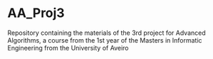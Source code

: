 # AA_Proj3
Repository containing the materials of the 3rd project for Advanced Algorithms, a course from the 1st year of the Masters in Informatic Engineering from the University of Aveiro
